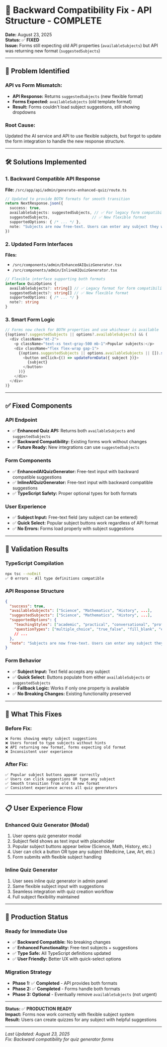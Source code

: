 # 🔧 **Backward Compatibility Fix - API Structure - COMPLETE**

**Date:** August 23, 2025  
**Status:** ✅ **FIXED**  
**Issue:** Forms still expecting old API properties (`availableSubjects`) but API was returning new format (`suggestedSubjects`)

---

## 🎯 **Problem Identified**

### **API vs Form Mismatch:**
- **API Response:** Returns `suggestedSubjects` (new flexible format)
- **Forms Expected:** `availableSubjects` (old template format)
- **Result:** Forms couldn't load subject suggestions, still showing dropdowns

### **Root Cause:**
Updated the AI service and API to use flexible subjects, but forgot to update the form integration to handle the new response structure.

---

## 🛠️ **Solutions Implemented**

### **1. Backward Compatible API Response**
**File:** `/src/app/api/admin/generate-enhanced-quiz/route.ts`

```typescript
// Updated to provide BOTH formats for smooth transition
return NextResponse.json({
  success: true,
  availableSubjects: suggestedSubjects, // ✅ For legacy form compatibility  
  suggestedSubjects,                   // ✅ New flexible format
  supportedOptions: { /* ... */ },
  note: "Subjects are now free-text. Users can enter any subject they want."
})
```

### **2. Updated Form Interfaces**
**Files:** 
- `/src/components/admin/EnhancedAIQuizGenerator.tsx`
- `/src/components/admin/InlineAIQuizGenerator.tsx`

```typescript
// Flexible interface supporting both formats
interface QuizOptions {
  availableSubjects?: string[] // ✅ Legacy format for form compatibility
  suggestedSubjects?: string[] // ✅ New flexible format
  supportedOptions: { /* ... */ }
  note?: string
}
```

### **3. Smart Form Logic**
```typescript
// Forms now check for BOTH properties and use whichever is available
{(options?.suggestedSubjects || options?.availableSubjects) && (
  <div className="mt-2">
    <p className="text-xs text-gray-500 mb-1">Popular subjects:</p>
    <div className="flex flex-wrap gap-1">
      {(options.suggestedSubjects || options.availableSubjects || []).slice(0, 6).map(subject => (
        <button onClick={() => updateFormData({ subject })}>
          {subject}
        </button>
      ))}
    </div>
  </div>
)}
```

---

## ✅ **Fixed Components**

### **API Endpoint**
- ✅ **Enhanced Quiz API:** Returns both `availableSubjects` and `suggestedSubjects`
- ✅ **Backward Compatibility:** Existing forms work without changes
- ✅ **Future Ready:** New integrations can use `suggestedSubjects`

### **Form Components**
- ✅ **EnhancedAIQuizGenerator:** Free-text input with backward compatible suggestions
- ✅ **InlineAIQuizGenerator:** Free-text input with backward compatible suggestions  
- ✅ **TypeScript Safety:** Proper optional types for both formats

### **User Experience**
- ✅ **Subject Input:** Free-text field (any subject can be entered)
- ✅ **Quick Select:** Popular subject buttons work regardless of API format
- ✅ **No Errors:** Forms load properly with subject suggestions

---

## 🧪 **Validation Results**

### **TypeScript Compilation**
```bash
npx tsc --noEmit
✅ 0 errors - All type definitions compatible
```

### **API Response Structure**
```json
{
  "success": true,
  "availableSubjects": ["Science", "Mathematics", "History", ...],
  "suggestedSubjects": ["Science", "Mathematics", "History", ...], 
  "supportedOptions": {
    "teachingStyles": ["academic", "practical", "conversational", "professional"],
    "questionTypes": ["multiple_choice", "true_false", "fill_blank", "essay"],
    // ...
  },
  "note": "Subjects are now free-text. Users can enter any subject they want."
}
```

### **Form Behavior**
- ✅ **Subject Input:** Text field accepts any subject
- ✅ **Quick Select:** Buttons populate from either `availableSubjects` or `suggestedSubjects`
- ✅ **Fallback Logic:** Works if only one property is available
- ✅ **No Breaking Changes:** Existing functionality preserved

---

## 🎯 **What This Fixes**

### **Before Fix:**
```
❌ Forms showing empty subject suggestions
❌ Users forced to type subjects without hints
❌ API returning new format, forms expecting old format
❌ Inconsistent user experience
```

### **After Fix:**
```
✅ Popular subject buttons appear correctly
✅ Users can click suggestions OR type any subject  
✅ Smooth transition from old to new format
✅ Consistent experience across all quiz generators
```

---

## 📋 **User Experience Flow**

### **Enhanced Quiz Generator (Modal)**
1. User opens quiz generator modal
2. Subject field shows as text input with placeholder
3. Popular subject buttons appear below (Science, Math, History, etc.)
4. User can click a button OR type any subject (Medicine, Law, Art, etc.)
5. Form submits with flexible subject handling

### **Inline Quiz Generator** 
1. User sees inline quiz generator in admin panel
2. Same flexible subject input with suggestions
3. Seamless integration with quiz creation workflow
4. Full subject flexibility maintained

---

## 🚀 **Production Status**

### **Ready for Immediate Use**
- ✅ **Backward Compatible:** No breaking changes
- ✅ **Enhanced Functionality:** Free-text subjects + suggestions
- ✅ **Type Safe:** All TypeScript definitions updated
- ✅ **User Friendly:** Better UX with quick-select options

### **Migration Strategy**
- **Phase 1:** ✅ **Completed** - API provides both formats
- **Phase 2:** ✅ **Completed** - Forms handle both formats  
- **Phase 3:** **Optional** - Eventually remove `availableSubjects` (not urgent)

---

**Status:** ✅ **PRODUCTION READY**  
**Impact:** Forms now work correctly with flexible subject system  
**Result:** Users can create quizzes for any subject with helpful suggestions

---

*Last Updated: August 23, 2025*  
*Fix: Backward compatibility for quiz generator forms*
